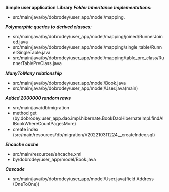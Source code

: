 **Simple user application**
**Library**
***Folder Inheritance Implementations:***
- src/main/java/by/dobrodey/user_app/model/mapping.

***Polymorphic queries to derived classes:***
- src/main/java/by/dobrodey/user_app/model/mapping/joined/RunnerJoined.java
- src/main/java/by/dobrodey/user_app/model/mapping/single_table/RunnerSingleTable.java
- src/main/java/by/dobrodey/user_app/model/mapping/table_pre_class/RunnerTablePreClass.java

***ManyToMany relationship***
- src/main/java/by/dobrodey/user_app/model/Book.java
- src/main/java/by/dobrodey/user_app/model/User.java(main)

***Added 2000000 random raws***
- src/main/java/db/migration
- method get (by.dobrodey.user_app.dao.impl.hibernate.BookDaoHibernateImpl.findAllBookWhereCountPagesMore)
- create index (src/main/resources/db/migration/V202210311224__createIndex.sql)

***Ehcache cache***
- src/main/resources/ehcache.xml
- by/dobrodey/user_app/model/Book.java

***Cascade***
- src/main/java/by/dobrodey/user_app/model/User.java(field Address (OneToOne))















